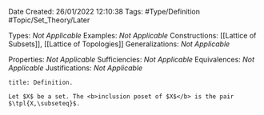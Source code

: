 <div class="topSpace"></div>

Date Created: 26/01/2022 12:10:38
Tags: #Type/Definition #Topic/Set_Theory/Later

Types: <i>Not Applicable</i>
Examples: <i>Not Applicable</i> 
Constructions: [[Lattice of Subsets]], [[Lattice of Topologies]]
Generalizations: <i>Not Applicable</i>

Properties: <i>Not Applicable</i>
Sufficiencies: <i>Not Applicable</i>
Equivalences: <i>Not Applicable</i>
Justifications: <i>Not Applicable</i>

``` ad-Definition
title: Definition.

Let $X$ be a set. The <b>inclusion poset of $X$</b> is the pair $\tpl{X,\subseteq}$.

```

